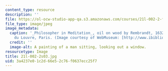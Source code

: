 ```yaml
---
content_type: resource
description: ''
file: https://ol-ocw-studio-app-qa.s3.amazonaws.com/courses/21l-002-2-foundations-of-western-culture-ii-renaissance-to-modernity-spring-2003/3a4237e01c2d66e52c76f0637ecc25f7_21l-002-2s03.jpg
file_type: image/jpeg
image_metadata:
  caption: '_Philosopher in Meditation_, oil on wood by Rembrandt, 1632; in the Musee
    du Louvre, Paris. (Image courtesy of WebMuseum: [http://www.ibiblio.org/wm/](http://www.ibiblio.org/wm/).)'
  credit: ''
  image-alt: A painting of a man sitting, looking out a window.
resourcetype: Image
title: 21l-002-2s03.jpg
uid: 3a4237e0-1c2d-66e5-2c76-f0637ecc25f7
---
```

